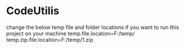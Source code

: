 # CodeUtilis

change the below temp file and folder locations if you want to run this project on your machine
temp.file.location=F:/temp/
temp.zip.file.location=F:/temp/1.zip
